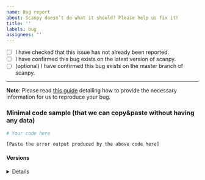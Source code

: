 ```yaml
---
name: Bug report
about: Scanpy doesn’t do what it should? Please help us fix it!
title: ''
labels: bug
assignees: ''
---
```


- [ ] I have checked that this issue has not already been reported.
- [ ] I have confirmed this bug exists on the latest version of scanpy.
- [ ] (optional) I have confirmed this bug exists on the master branch of scanpy.

---

**Note**: Please read [this guide](https://matthewrocklin.com/blog/work/2018/02/28/minimal-bug-reports) detailing how to provide the necessary information for us to reproduce your bug.


### Minimal code sample (that we can copy&paste without having any data)

```python
# Your code here
```

```pytb
[Paste the error output produced by the above code here]
```

#### Versions

<details>

[Paste the output of scanpy.logging.print_versions(deps=True) leaving a blank line after the details tag]

</details>
